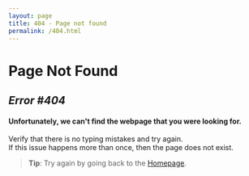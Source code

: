 ```yaml
---
layout: page
title: 404 - Page not found
permalink: /404.html
---
```


# Page Not Found

## *Error #404*

#### Unfortunately, we can't find the webpage that you were looking for.   
Verify that there is no typing mistakes and try again.  
If this issue happens more than once, then the page does not exist.

> **Tip**: Try again by going back to the [Homepage](https://daqhris.com).
